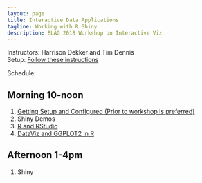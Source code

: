 ```yaml
---
layout: page
title: Interactive Data Applications
tagline: Working with R Shiny
description: ELAG 2018 Workshop on Interactive Viz
---
```


Instructors: Harrison Dekker and Tim Dennis  
Setup: [Follow these instructions](setup-r.html)

Schedule:

## Morning 10-noon

1. [Getting Setup and Configured (Prior to workshop is preferred)](setup-r.html)
2. Shiny Demos
1. [R and RStudio](https://swcarpentry.github.io/r-novice-gapminder/01-rstudio-intro/)
3. [DataViz and GGPLOT2 in R](pages/dataviz_ggplot_basics.html)

## Afternoon 1-4pm

1. Shiny
